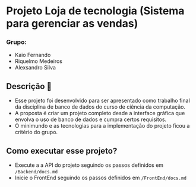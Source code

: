 # Projeto Loja de tecnologia (Sistema para gerenciar as vendas)

### Grupo:

- Kaio Fernando
- Riquelmo Medeiros
- Alexsandro Silva

## Descrição 📝

- Esse projeto foi desenvolvido para ser apresentado como trabalho final da disciplina de banco de dados do curso de ciência da computação.
- A proposta é criar um projeto completo desde a interface gráfica que envolva o uso de banco de dados e cumpra certos requisitos.
- O minimundo e as tecnologias para a implementação do projeto ficou a critério do grupo.

## Como executar esse projeto?

- Execute a a API do projeto seguindo os passos definidos em `/Backend/docs.md`
- Inicie o FrontEnd seguindo os passos definidos em `/FrontEnd/docs.md`
